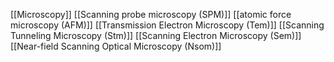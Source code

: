 [[Microscopy]]
[[Scanning probe microscopy (SPM)]]
[[atomic force microscopy (AFM)]]
[[Transmission Electron Microscopy (Tem)]]
[[Scanning Tunneling Microscopy (Stm)]]
[[Scanning Electron Microscopy (Sem)]]
[[Near-field Scanning Optical Microscopy (Nsom)]]
